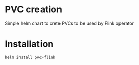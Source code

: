 # PVC creation
Simple helm chart to crete PVCs to be used by Flink operator

# Installation
```
helm install pvc-flink
```
